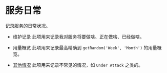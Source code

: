 # 服务日常

记录服务的日常状况。


- 维护记录
此项用来记录我对服务将要做啥、正在做啥、已经做啥。

- 用量概览
此项用来记录最高精确到 `getRandom('Week', 'Month')` 的用量概览。

- [其他情况](./others.md)
此项用来记录不常见的情况，如 `Under Attack` 之类的。
